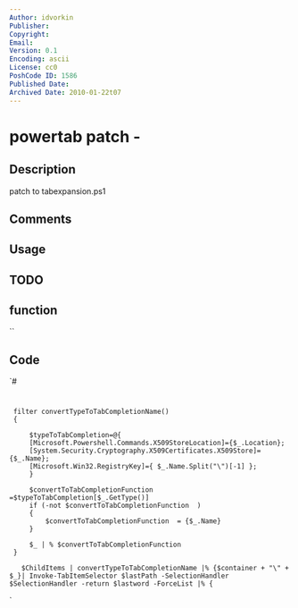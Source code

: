 ```yaml
---
Author: idvorkin
Publisher: 
Copyright: 
Email: 
Version: 0.1
Encoding: ascii
License: cc0
PoshCode ID: 1586
Published Date: 
Archived Date: 2010-01-22t07
---
```


# powertab patch - 

## Description

patch to tabexpansion.ps1

## Comments



## Usage



## TODO



## function

``

## Code

`#
 #
     filter convertTypeToTabCompletionName()
     {
 
         $typeToTabCompletion=@{
         [Microsoft.Powershell.Commands.X509StoreLocation]={$_.Location};
         [System.Security.Cryptography.X509Certificates.X509Store]={$_.Name};
         [Microsoft.Win32.RegistryKey]={ $_.Name.Split("\")[-1] };
         }
 
         $convertToTabCompletionFunction =$typeToTabCompletion[$_.GetType()]
         if (-not $convertToTabCompletionFunction  )
         {
             $convertToTabCompletionFunction  = {$_.Name}
         }
 
         $_ | % $convertToTabCompletionFunction 
     }
 
       $ChildItems | convertTypeToTabCompletionName |% {$container + "\" + $_}| Invoke-TabItemSelector $lastPath -SelectionHandler $SelectionHandler -return $lastword -ForceList |% {
`

